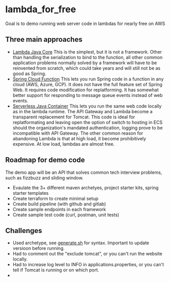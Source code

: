 # lambda_for_free
Goal is to demo running web server code in lambdas for nearly free on AWS

## Three main approaches
- [Lambda Java Core](https://docs.aws.amazon.com/lambda/latest/dg/lambda-java.html) This is the simplest, but it is not a framework. Other than handling the serialization to bind to the function, all other common application problems normally solved by a framework will have to be reinvented from scratch, which could take years and will still not be as good as Spring.
- [Spring Cloud Function](https://docs.spring.io/spring-cloud-function/docs/current/reference/html/spring-cloud-function.html) This lets you run Spring code in a function in any cloud (AWS, Azure, GCP). It does not have the full feature set of Spring Web. It requires code modification for replatforming. It has somewhat better support for responding to message queue events instead of web events.
- [Serverless Java Container](https://github.com/aws/serverless-java-container/wiki/Quick-start---Spring-Boot3) This lets you run the same web code locally as in the lambda runtime. The API Gateway and Lambda become a transparent replacement for Tomcat. This code is ideal for replatformating and leaving open the option of switch to hosting in ECS should the organization's mandated authentication, logging prove to be incompatible with API Gateway. The other common reason for abandoning Lambda is that at high load, it become prohibitively expensive. At low load, lambdas are almost free.

## Roadmap for demo code
The demo app will be an API that solves common tech interview problems, such as fizzbuzz and sliding window.

- Evaulate the 3+ different maven archetyes, project starter kits, spring starter templates
- Create terraform to create minimal setup
- Create build pipeline (with github and gitlab)
- Create sample endpoints in each framework
- Create sample test code (curl, postman, unit tests)

## Challenges
- Used archetype, see [generate.sh](generate.sh) for syntax. Important to update versioon before running.
- Had to comment out the "exclude tomcat", or you can't run the website locally.
- Had to increase log level to INFO in applications.properties, or you can't tell if Tomcat is running or on which port.
- 